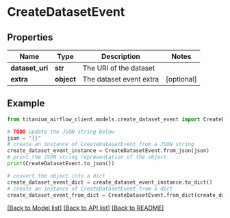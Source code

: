 # CreateDatasetEvent


## Properties

Name | Type | Description | Notes
------------ | ------------- | ------------- | -------------
**dataset_uri** | **str** | The URI of the dataset | 
**extra** | **object** | The dataset event extra | [optional] 

## Example

```python
from titanium_airflow_client.models.create_dataset_event import CreateDatasetEvent

# TODO update the JSON string below
json = "{}"
# create an instance of CreateDatasetEvent from a JSON string
create_dataset_event_instance = CreateDatasetEvent.from_json(json)
# print the JSON string representation of the object
print(CreateDatasetEvent.to_json())

# convert the object into a dict
create_dataset_event_dict = create_dataset_event_instance.to_dict()
# create an instance of CreateDatasetEvent from a dict
create_dataset_event_from_dict = CreateDatasetEvent.from_dict(create_dataset_event_dict)
```
[[Back to Model list]](../README.md#documentation-for-models) [[Back to API list]](../README.md#documentation-for-api-endpoints) [[Back to README]](../README.md)


